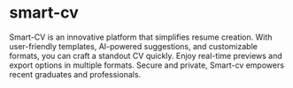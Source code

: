 # smart-cv
Smart-CV is an innovative platform that simplifies resume creation. With user-friendly templates, AI-powered suggestions, and customizable formats, you can craft a standout CV quickly. Enjoy real-time previews and export options in multiple formats. Secure and private, Smart-cv empowers recent graduates and professionals.
